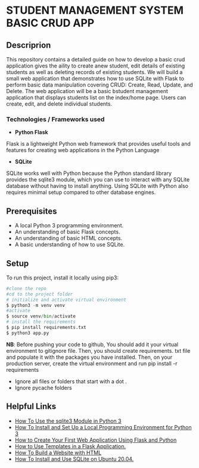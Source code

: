 # STUDENT MANAGEMENT SYSTEM BASIC CRUD APP

## Descriprion </h2>
This repository contains a detailed guide on how to develop a basic crud application gives the aility to create  anew student, edit details of existing students as well as deleting records of existing students.
We will build a small web application that demonstrates how to use SQLite with Flask to perform basic data manipulation covering CRUD: Create, Read, Update, and Delete. The web application will be a basic bstudent management application that displays students list on the index/home page. Users can create, edit, and delete individual students.

### Technologies / Frameworks used

- **Python Flask**

Flask is a lightweight Python web framework that provides useful tools and features for creating web applications in the Python Language

- **SQLite**

SQLite works well with Python because the Python standard library provides the sqlite3 module, which you can use to interact with any SQLite database without having to install anything. Using SQLite with Python also requires minimal setup compared to other database engines.

## Prerequisites
- A local Python 3 programming environment.
- An understanding of basic Flask concepts.
- An understanding of basic HTML concepts.
- A basic understanding of how to use SQLite.

## Setup
To run this project, install it locally using pip3:

```python
#clone the repo
#cd to the project folder
# initialize and activate virtual environment
$ python3 -m venv venv
#activate
$ source venv/bin/activate
# install the requirements
$ pip install requirements.txt
$ python3 app.py
```
**NB**: Before pushing your code to github, You should add it your virtual environment to gitignore file. Then, you should create requirements. txt file and populate it with the packages you have installed. Then, on your production server, create the virtual environment and run pip install -r requirements
- Ignore all files or folders that start with a dot .
- Ignore pycache folders

## Helpful Links
* [How To Use the sqlite3 Module in Python 3](https://www.digitalocean.com/community/tutorials/how-to-use-the-sqlite3-module-in-python-3)
* [How To Install and Set Up a Local Programming Environment for Python 3](https://www.digitalocean.com/community/tutorial_series/how-to-install-and-set-up-a-local-programming-environment-for-python-3)
* [How to Create Your First Web Application Using Flask and Python](https://www.digitalocean.com/community/tutorials/how-to-create-your-first-web-application-using-flask-and-python-3)
* [How to Use Templates in a Flask Application.](https://www.digitalocean.com/community/tutorials/how-to-use-templates-in-a-flask-application)
* [How To Build a Website with HTML](https://www.digitalocean.com/community/tutorial_series/how-to-build-a-website-with-html)
* [How To Install and Use SQLite on Ubuntu 20.04.](https://www.digitalocean.com/community/tutorials/how-to-install-and-use-sqlite-on-ubuntu-20-04)

